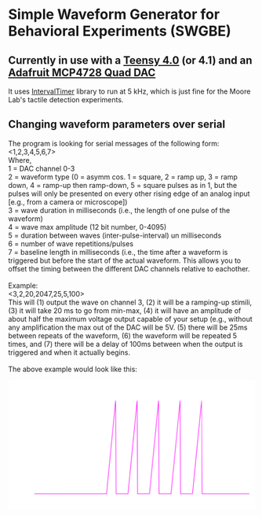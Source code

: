 # Simple Waveform Generator for Behavioral Experiments (SWGBE)
## Currently in use with a [Teensy 4.0](https://www.pjrc.com/store/teensy40.html) (or 4.1) and an [Adafruit MCP4728 Quad DAC](https://www.adafruit.com/product/4470)
It uses [IntervalTimer](https://www.pjrc.com/teensy/td_timing_IntervalTimer.html) library to run at 5 kHz, which is just fine for the Moore Lab's tactile detection experiments.

## Changing waveform parameters over serial
The program is looking for serial messages of the following form: <1,2,3,4,5,6,7>\
Where,\
1 = DAC channel 0-3\
2 = waveform type (0 = asymm cos. 1 = square, 2 = ramp up, 3 = ramp down, 4 = ramp-up then ramp-down, 5 = square pulses as in 1, but the pulses will only be presented on every other rising edge of an analog input [e.g., from a camera or microscope])\
3 = wave duration in milliseconds (i.e., the length of one pulse of the waveform)\
4 = wave max amplitude (12 bit number, 0-4095)\
5 = duration between waves (inter-pulse-interval) un milliseconds\
6 = number of wave repetitions/pulses\
7 = baseline length in milliseconds (i.e., the time after a waveform is triggered but before the start of the actual waveform. This allows you to offset the timing between the different DAC channels relative to eachother.\
\
Example:\
<3,2,20,2047,25,5,100>\
This will (1) output the wave on channel 3, (2) it will be a ramping-up stimili, (3) it will take 20 ms to go from min-max, (4) it will have an amplitude of about half the maximum voltage output capable of your setup (e.g., without any amplification the max out of the DAC will be 5V. (5) there will be 25ms between repeats of the waveform, (6) the waveform will be repeated 5 times, and (7) there will be a delay of 100ms between when the output is triggered and when it actually begins.\
\
The above example would look like this:

![Alt text](https://github.com/JeremyWMurphy/Simple-Waveform-Generator-for-Behavioral-Experiments-SWGBE/blob/main/exampleWaveform.png)


